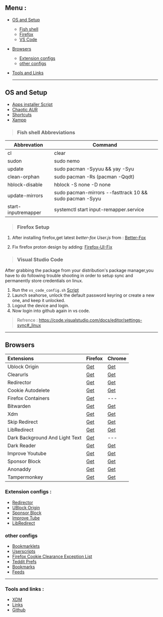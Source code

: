 ## Menu :
- [OS and Setup](#os-and-setup)
  - [Fish shell](#fish-shell-abbreviations) 
  - [Firefox](#firefox-setup)
  - [VS Code](#visual-studio-code)
- [Browsers](#browsers)
  - [Extension configs](#extension-configs-) 
  - [other configs](#other-configs)
- [Tools and Links](#tools-and-links-)


  ---

## OS and Setup 
- [Apps installer Script](https://raw.githubusercontent.com/fynks/configs/main/setup/setup.sh)
- [Chaotic AUR](https://github.com/chaotic-aur)
- [Shortcuts](https://raw.githubusercontent.com/fynks/configs/main/setup/custom_shortcuts)
- [Xampp](https://github.com/fynks/configs/blob/main/setup/xampp-htdocs.zip)

> ### Fish shell Abbreviations

| Abbrevation  | Command                           |
| ------------ | --------------------------------- |
| cl           | clear                             |
| sudon        | sudo nemo                         |
| update       | sudo pacman -Syyuu && yay -Syu    |
| clean-orphan | sudo pacman -Rs (pacman -Qqdt)    |
| hblock-disable | hblock -S none -D none          |
| update-mirrors | sudo pacman-mirrors --fasttrack 10 && sudo pacman -Syyu       |
| start-inputremapper | systemctl start input-remapper.service |


> ### Firefox Setup

1. After installing firefox,get latest _better-fox User.js_ from :
[Better-Fox](https://github.com/yokoffing/Better-Fox/blob/master/user.js)

2. Fix firefox proton design by adding: 
[Firefox-UI-Fix](https://github.com/black7375/Firefox-UI-Fix)


> ### Visual Studio Code

After grabbing the package from your distribution's package manager,you have to do following trouble shooting in order to setup sync and permanently store credentials on linux.

1. Run the ```vs_code_config.sh``` [Script](https://raw.githubusercontent.com/fynks/configs/main/setup/vs_code_config.sh)
2. Launch seahorse, unlock the default password keyring or create a new one, and keep it unlocked.
3. Logout the device and login.
4. Now login into github again in vs code.

> Refrence : https://code.visualstudio.com/docs/editor/settings-sync#_linux


---

## Browsers

|**Extensions**                |**Firefox**                                                                      |**Chrome**                                                                                                 |
|:------------------------------|:---------------------------------------------------------------------------------|:-----------------------------------------------------------------------------------------------------------|
|Ublock Origin                 |[Get](https://addons.mozilla.org/en-GB/firefox/addon/ublock-origin/)             |[Get](https://chrome.google.com/webstore/detail/ublock-origin/cjpalhdlnbpafiamejdnhcphjbkeiagm)            |
|Clearurls                     |[Get](https://addons.mozilla.org/en-US/firefox/addon/clearurls/)                 |[Get](https://chrome.google.com/webstore/detail/clearurls/lckanjgmijmafbedllaakclkaicjfmnk/)               |
|Redirector                    |[Get](https://addons.mozilla.org/en-US/firefox/addon/redirector/)                |[Get](https://chrome.google.com/webstore/detail/redirector/ocgpenflpmgnfapjedencafcfakcekcd)               |
|Cookie Autodelete             |[Get](https://addons.mozilla.org/en-US/firefox/addon/cookie-autodelete/)         |[Get](https://chrome.google.com/webstore/detail/cookie-autodelete/fhcgjolkccmbidfldomjliifgaodjagh/)       |
|Firefox Containers            |[Get](https://addons.mozilla.org/en-US/firefox/addon/multi-account-containers/)  |---                                                                                                        |
|Bitwarden                     |[Get](https://addons.mozilla.org/en-US/firefox/addon/bitwarden-password-manager/)|[Get](https://chrome.google.com/webstore/detail/bitwarden-free-password-m/nngceckbapebfimnlniiiahkandclblb)|
|Xdm                           |[Get](https://addons.mozilla.org/en-US/firefox/addon/xdm-browser-monitor/)       |[Get](https://chrome.google.com/webstore/detail/xtreme-download-manager/dkckaoghoiffdbomfbbodbbgmhjblecj)  |
|Skip Redirect                 |[Get](https://addons.mozilla.org/en-US/firefox/addon/skip-redirect/)             |[Get](https://chrome.google.com/webstore/detail/skip-redirect/jaoafjdoijdconemdmodhbfpianehlon)            |
|LibRedirect                 |[Get](https://addons.mozilla.org/firefox/addon/libredirect/)             |[Get](https://github.com/libredirect/libredirect/blob/master/chromium.md)            |
|Dark Background And Light Text|[Get](https://addons.mozilla.org/en-US/firefox/addon/dark-background-light-text/)|---                                                                                                        |
|Dark Reader                   |[Get](https://addons.mozilla.org/en-US/firefox/addon/darkreader/)                |[Get](https://chrome.google.com/webstore/detail/dark-reader/eimadpbcbfnmbkopoojfekhnkhdbieeh)              |
|Improve Youtube               |[Get](https://addons.mozilla.org/en-US/firefox/addon/youtube-addon/)             |[Get](https://chrome.google.com/webstore/detail/improve-youtube-video-you/bnomihfieiccainjcjblhegjgglakjdd)|
|Sponsor Block               |[Get](https://addons.mozilla.org/en-US/firefox/addon/sponsorblock/)             |[Get](https://chrome.google.com/webstore/detail/mnjggcdmjocbbbhaepdhchncahnbgone)|
|Anonaddy                      |[Get](https://addons.mozilla.org/en-GB/firefox/addon/anonaddy/)                  |[Get](https://chrome.google.com/webstore/detail/anonaddy-anonymous-email/iadbdpnoknmbdeolbapdackdcogdmjpe) |
|Tampermonkey                  |[Get](https://addons.mozilla.org/en-US/firefox/addon/tampermonkey/)              |[Get](https://chrome.google.com/webstore/detail/tampermonkey/dhdgffkkebhmkfjojejmpbldmpobfkfo)             |

### Extension configs :
- [Redirector](https://raw.githubusercontent.com/fynks/configs/main/browsers/extensions/Redirector.json)
- [UBlock Origin](https://raw.githubusercontent.com/fynks/configs/main/browsers/extensions/u_block_origin_configs.txt)
- [Sponsor Block](https://raw.githubusercontent.com/fynks/configs/main/browsers/extensions/SponsorBlockConfig.json)
- [Improve Tube](https://raw.githubusercontent.com/fynks/configs/main/browsers/extensions/improvedtube.txt)
- [LibRedirect](https://raw.githubusercontent.com/fynks/configs/main/browsers/extensions/libredirect-settings.json)
  
### other configs
- [Bookmarklets](https://github.com/fynks/configs/blob/main/browsers/bookmarklets.md)
- [Userscripts](https://github.com/fynks/userscripts)
- [Firefox Cookie Clearance Exception List](https://raw.githubusercontent.com/fynks/configs/main/browsers/firefox_cookie_clearance_exception_list.md)
- [Teddit Prefs](https://raw.githubusercontent.com/fynks/configs/main/browsers/extensions/teddit_prefs.json)
- [Bookmarks](https://github.com/siqo/dash/tree/main/dist)
- [Feeds](https://github.com/siqo/dash/blob/main/dist/rss-feeds.opml)

---


### Tools and links :
- [XDM](https://github.com/subhra74/xdm)
- [Links](https://github.com/fynks/things/blob/main/links.md)
- [Github](https://github.com/fynks/configs)
